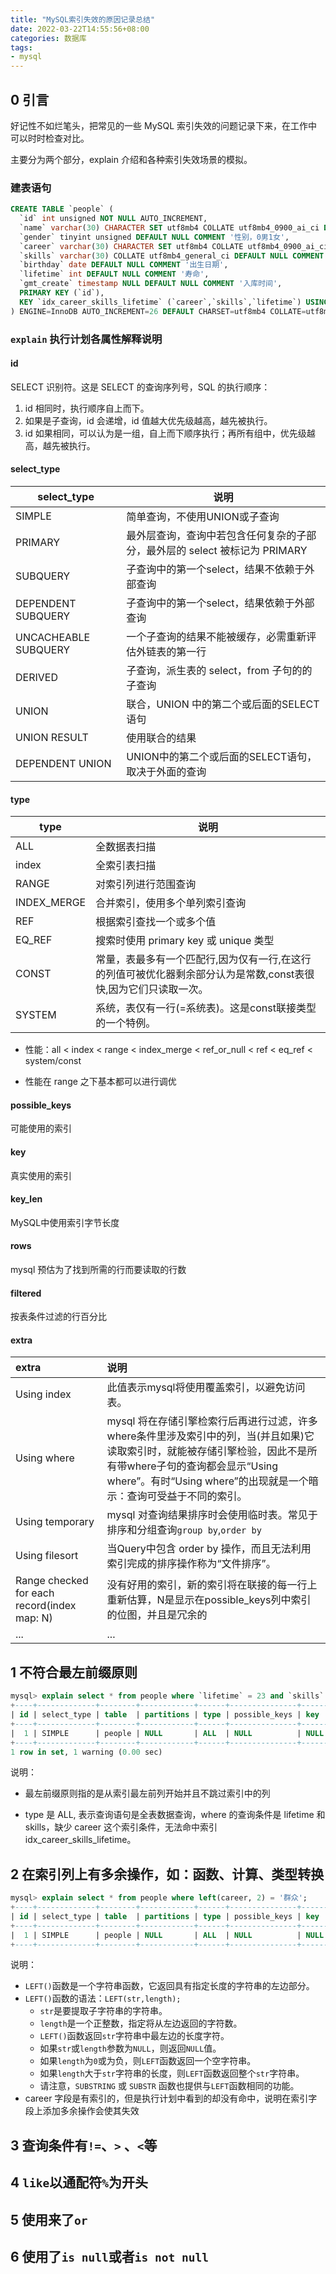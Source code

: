 ```yaml
---
title: "MySQL索引失效的原因记录总结"
date: 2022-03-22T14:55:56+08:00
categories: 数据库
tags:
- mysql
---
```


## 0 引言

好记性不如烂笔头，把常见的一些 MySQL 索引失效的问题记录下来，在工作中可以时时检查对比。

主要分为两个部分，explain 介绍和各种索引失效场景的模拟。

### 建表语句

```sql
CREATE TABLE `people` (
  `id` int unsigned NOT NULL AUTO_INCREMENT,
  `name` varchar(30) CHARACTER SET utf8mb4 COLLATE utf8mb4_0900_ai_ci DEFAULT NULL COMMENT '姓名',
  `gender` tinyint unsigned DEFAULT NULL COMMENT '性别，0男1女',
  `career` varchar(30) CHARACTER SET utf8mb4 COLLATE utf8mb4_0900_ai_ci DEFAULT NULL COMMENT '技能',
  `skills` varchar(30) COLLATE utf8mb4_general_ci DEFAULT NULL COMMENT '技能',
  `birthday` date DEFAULT NULL COMMENT '出生日期',
  `lifetime` int DEFAULT NULL COMMENT '寿命',
  `gmt_create` timestamp NULL DEFAULT NULL COMMENT '入库时间',
  PRIMARY KEY (`id`),
  KEY `idx_career_skills_lifetime` (`career`,`skills`,`lifetime`) USING BTREE
) ENGINE=InnoDB AUTO_INCREMENT=26 DEFAULT CHARSET=utf8mb4 COLLATE=utf8mb4_general_ci;
```

### `explain` 执行计划各属性解释说明

#### id

SELECT 识别符。这是 SELECT 的查询序列号，SQL 的执行顺序：

1. id 相同时，执行顺序自上而下。
2. 如果是子查询，id 会递增，id 值越大优先级越高，越先被执行。
3. id 如果相同，可以认为是一组，自上而下顺序执行；再所有组中，优先级越高，越先被执行。

#### select_type

| select_type        | 说明                                                         |
| ------------------ | ------------------------------------------------------------ |
| SIMPLE             | 简单查询，不使用UNION或子查询                                |
| PRIMARY            | 最外层查询，查询中若包含任何复杂的子部分，最外层的 select 被标记为 PRIMARY |
| SUBQUERY           | 子查询中的第一个select，结果不依赖于外部查询                 |
| DEPENDENT SUBQUERY | 子查询中的第一个select，结果依赖于外部查询                   |
| UNCACHEABLE SUBQUERY | 一个子查询的结果不能被缓存，必需重新评估外链表的第一行        |
| DERIVED            | 子查询，派生表的 select，from 子句的的子查询                 |
| UNION              | 联合，UNION 中的第二个或后面的SELECT语句                          |
| UNION RESULT       | 使用联合的结果                                               |
| DEPENDENT UNION | UNION中的第二个或后面的SELECT语句，取决于外面的查询 |

#### type

| type        | 说明                                                         |
| ----------- | ------------------------------------------------------------ |
| ALL         | 全数据表扫描                                                 |
| index       | 全索引表扫描                                                 |
| RANGE       | 对索引列进行范围查询                                         |
| INDEX_MERGE | 合并索引，使用多个单列索引查询                               |
| REF         | 根据索引查找一个或多个值                                     |
| EQ_REF      | 搜索时使用 primary key 或 unique 类型                        |
| CONST       | 常量，表最多有一个匹配行,因为仅有一行,在这行的列值可被优化器剩余部分认为是常数,const表很快,因为它们只读取一次。 |
| SYSTEM      | 系统，表仅有一行(=系统表)。这是const联接类型的一个特例。     |

- 性能：all  <  index  <  range  <  index_merge  <  ref_or_null  <  ref  <  eq_ref  <  system/const

- 性能在 range 之下基本都可以进行调优

#### possible_keys

可能使用的索引

#### key

真实使用的索引

#### key_len

MySQL中使用索引字节长度

#### rows

mysql 预估为了找到所需的行而要读取的行数

#### filtered

按表条件过滤的行百分比

#### extra

| extra                                       | 说明                                                         |
| :------------------------------------------ | :----------------------------------------------------------- |
| Using index                                 | 此值表示mysql将使用覆盖索引，以避免访问表。                  |
| Using where                                 | mysql 将在存储引擎检索行后再进行过滤，许多where条件里涉及索引中的列，当(并且如果)它读取索引时，就能被存储引擎检验，因此不是所有带where子句的查询都会显示“Using where”。有时“Using where”的出现就是一个暗示：查询可受益于不同的索引。 |
| Using temporary                             | mysql 对查询结果排序时会使用临时表。常见于排序和分组查询`group by`,`order by` |
| Using filesort                              | 当Query中包含 order by 操作，而且无法利用索引完成的排序操作称为“文件排序”。 |
| Range checked for each record(index map: N) | 没有好用的索引，新的索引将在联接的每一行上重新估算，N是显示在possible_keys列中索引的位图，并且是冗余的 |
| ...                                         | ...                                                          |

## 1 不符合最左前缀原则

```sql
mysql> explain select * from people where `lifetime` = 23 and `skills` = '口才';
+----+-------------+--------+------------+------+---------------+------+---------+------+------+----------+-------------+
| id | select_type | table  | partitions | type | possible_keys | key  | key_len | ref  | rows | filtered | Extra       |
+----+-------------+--------+------------+------+---------------+------+---------+------+------+----------+-------------+
|  1 | SIMPLE      | people | NULL       | ALL  | NULL          | NULL | NULL    | NULL |   14 |     7.14 | Using where |
+----+-------------+--------+------------+------+---------------+------+---------+------+------+----------+-------------+
1 row in set, 1 warning (0.00 sec)
```

说明：

- 最左前缀原则指的是从索引最左前列开始并且不跳过索引中的列

- type 是 ALL, 表示查询语句是全表数据查询，where 的查询条件是 lifetime 和 skills，缺少 career 这个索引条件，无法命中索引 idx_career_skills_lifetime。

## 2 在索引列上有多余操作，如：函数、计算、类型转换

```sql
mysql> explain select * from people where left(career, 2) = '群众';
+----+-------------+--------+------------+------+---------------+------+---------+------+------+----------+-------------+
| id | select_type | table  | partitions | type | possible_keys | key  | key_len | ref  | rows | filtered | Extra       |
+----+-------------+--------+------------+------+---------------+------+---------+------+------+----------+-------------+
|  1 | SIMPLE      | people | NULL       | ALL  | NULL          | NULL | NULL    | NULL |   14 |   100.00 | Using where |
+----+-------------+--------+------------+------+---------------+------+---------+------+------+----------+-------------+
```

说明：

- `LEFT()`函数是一个字符串函数，它返回具有指定长度的字符串的左边部分。
- `LEFT()`函数的语法：`LEFT(str,length);`
  - `str`是要提取子字符串的字符串。
  - `length`是一个正整数，指定将从左边返回的字符数。
  - `LEFT()`函数返回`str`字符串中最左边的长度字符。
  - 如果`str`或`length`参数为`NULL`，则返回`NULL`值。
  - 如果`length`为`0`或为负，则`LEFT`函数返回一个空字符串。
  - 如果`length`大于`str`字符串的长度，则`LEFT`函数返回整个`str`字符串。
  - 请注意，`SUBSTRING` 或 `SUBSTR` 函数也提供与`LEFT`函数相同的功能。
- career 字段是有索引的，但是执行计划中看到的却没有命中，说明在索引字段上添加多余操作会使其失效


## 3 查询条件有`!=`、`>`	、`<`等

## 4 `like`以通配符`%`为开头

## 5 使用来了`or`

## 6 使用了`is null`或者`is not null`
